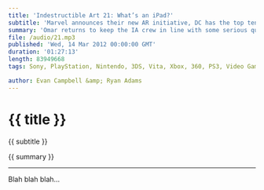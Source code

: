 ```yaml
---
title: 'Indestructible Art 21: What’s an iPad?'
subtitle: 'Marvel announces their new AR initiative, DC has the top ten selling books for the month of February, Steam Box rumors squashed, GDC happened, and we don’t talk about the new iPad.'
summary: 'Omar returns to keep the IA crew in line with some serious questions about comic book distribution and DLC. Evan quickly changes the subject and shares his GDC experience with the gang. Lastly, Ryan expresses his disappointment upon realizing  Marvel’s Infinite comic series is not a new distribution method to rival the DC app.'
file: /audio/21.mp3
published: 'Wed, 14 Mar 2012 00:00:00 GMT'
duration: '01:27:13'
length: 83949668
tags: Sony, PlayStation, Nintendo, 3DS, Vita, Xbox, 360, PS3, Video Games, Comics, games, Indestructible Art, Marvel, DC, Sony, SEN, PSN, Trine 2, Resident Evil, Steam Box, Valve, GDC, Spider-men, Infinite Comics, AR, Fable, Molyneux, Blackest Knight

author: Evan Campbell &amp; Ryan Adams
---
```


# {{ title }}

{{ subtitle }}

{{ summary }}

- - -

Blah blah blah...
